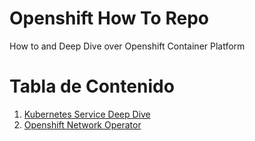 Openshift How To Repo
=====================

How to and Deep Dive over Openshift Container Platform 

# Tabla de Contenido
1. [Kubernetes Service Deep Dive](#./howto/kubernetes-service-deep-dive.md)
2. [Openshift Network Operator](#./howto/openshift-dns-deep-dive.md)

